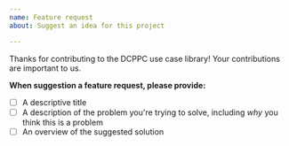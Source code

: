 ```yaml
---
name: Feature request
about: Suggest an idea for this project

---
```


Thanks for contributing to the DCPPC use case library!
Your contributions are important to us. 

**When suggestion a feature request, please provide:**

- [ ] A descriptive title
- [ ] A description of the problem you're trying to solve, including *why* you think this is a problem
- [ ] An overview of the suggested solution
